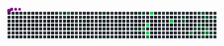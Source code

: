 <svg viewBox="-16 -32 880 192" width="880" height="192" xmlns="http://www.w3.org/2000/svg"><desc>Generated with https://github.com/Platane/snk</desc><style>:root{--cb:#1b1f230a;--cs:purple;--ce:#161b22;--c0:#161b22;--c1:#01311f;--c2:#034525;--c3:#0f6d31;--c4:#00c647}.c{shape-rendering:geometricPrecision;fill:var(--ce);stroke-width:1px;stroke:var(--cb);animation:none 27500ms linear infinite;width:12px;height:12px}@keyframes c0{58.9%{fill:var(--c2)}58.92%,100%{fill:var(--ce)}}.c.c0{fill:var(--c2);animation-name:c0}@keyframes c1{5.81%{fill:var(--c1)}5.83%,100%{fill:var(--ce)}}.c.c1{fill:var(--c1);animation-name:c1}@keyframes c2{60.35%{fill:var(--c3)}60.37%,100%{fill:var(--ce)}}.c.c2{fill:var(--c3);animation-name:c2}@keyframes c3{7.26%{fill:var(--c1)}7.28%,100%{fill:var(--ce)}}.c.c3{fill:var(--c1);animation-name:c3}@keyframes c4{9.44%{fill:var(--c1)}9.46%,100%{fill:var(--ce)}}.c.c4{fill:var(--c1);animation-name:c4}@keyframes c5{8.72%{fill:var(--c1)}8.74%,100%{fill:var(--ce)}}.c.c5{fill:var(--c1);animation-name:c5}@keyframes c6{11.99%{fill:var(--c1)}12.01%,100%{fill:var(--ce)}}.c.c6{fill:var(--c1);animation-name:c6}@keyframes c7{11.26%{fill:var(--c1)}11.28%,100%{fill:var(--ce)}}.c.c7{fill:var(--c1);animation-name:c7}@keyframes c8{14.17%{fill:var(--c1)}14.19%,100%{fill:var(--ce)}}.c.c8{fill:var(--c1);animation-name:c8}@keyframes c9{14.9%{fill:var(--c1)}14.92%,100%{fill:var(--ce)}}.c.c9{fill:var(--c1);animation-name:c9}@keyframes ca{18.54%{fill:var(--c1)}18.56%,100%{fill:var(--ce)}}.c.ca{fill:var(--c1);animation-name:ca}@keyframes cb{22.54%{fill:var(--c1)}22.56%,100%{fill:var(--ce)}}.c.cb{fill:var(--c1);animation-name:cb}@keyframes cc{18.9%{fill:var(--c1)}18.92%,100%{fill:var(--ce)}}.c.cc{fill:var(--c1);animation-name:cc}@keyframes cd{22.9%{fill:var(--c1)}22.92%,100%{fill:var(--ce)}}.c.cd{fill:var(--c1);animation-name:cd}@keyframes ce{68.72%{fill:var(--c3)}68.74%,100%{fill:var(--ce)}}.c.ce{fill:var(--c3);animation-name:ce}@keyframes cf{19.63%{fill:var(--c1)}19.65%,100%{fill:var(--ce)}}.c.cf{fill:var(--c1);animation-name:cf}@keyframes cg{83.99%{fill:var(--c4)}84.01%,100%{fill:var(--ce)}}.c.cg{fill:var(--c4);animation-name:cg}@keyframes ch{84.72%{fill:var(--c4)}84.74%,100%{fill:var(--ce)}}.c.ch{fill:var(--c4);animation-name:ch}@keyframes ci{69.81%{fill:var(--c3)}69.83%,100%{fill:var(--ce)}}.c.ci{fill:var(--c3);animation-name:ci}@keyframes cj{82.54%{fill:var(--c4)}82.56%,100%{fill:var(--ce)}}.c.cj{fill:var(--c4);animation-name:cj}@keyframes ck{79.99%{fill:var(--c4)}80.01%,100%{fill:var(--ce)}}.c.ck{fill:var(--c4);animation-name:ck}@keyframes cl{26.54%{fill:var(--c1)}26.56%,100%{fill:var(--ce)}}.c.cl{fill:var(--c1);animation-name:cl}@keyframes cm{27.63%{fill:var(--c1)}27.65%,100%{fill:var(--ce)}}.c.cm{fill:var(--c1);animation-name:cm}@keyframes cn{46.9%{fill:var(--c2)}46.92%,100%{fill:var(--ce)}}.c.cn{fill:var(--c2);animation-name:cn}@keyframes co{74.17%{fill:var(--c3)}74.19%,100%{fill:var(--ce)}}.c.co{fill:var(--c3);animation-name:co}@keyframes cp{42.17%{fill:var(--c2)}42.19%,100%{fill:var(--ce)}}.c.cp{fill:var(--c2);animation-name:cp}@keyframes cq{37.44%{fill:var(--c1)}37.46%,100%{fill:var(--ce)}}.c.cq{fill:var(--c1);animation-name:cq}@keyframes cr{41.44%{fill:var(--c2)}41.46%,100%{fill:var(--ce)}}.c.cr{fill:var(--c2);animation-name:cr}@keyframes cs{31.63%{fill:var(--c1)}31.65%,100%{fill:var(--ce)}}.c.cs{fill:var(--c1);animation-name:cs}@keyframes ct{32.35%{fill:var(--c1)}32.37%,100%{fill:var(--ce)}}.c.ct{fill:var(--c1);animation-name:ct}@keyframes cu{37.81%{fill:var(--c2)}37.83%,100%{fill:var(--ce)}}.c.cu{fill:var(--c2);animation-name:cu}@keyframes cv{29.44%{fill:var(--c1)}29.46%,100%{fill:var(--ce)}}.c.cv{fill:var(--c1);animation-name:cv}@keyframes cw{30.9%{fill:var(--c1)}30.92%,100%{fill:var(--ce)}}.c.cw{fill:var(--c1);animation-name:cw}@keyframes cx{31.26%{fill:var(--c1)}31.28%,100%{fill:var(--ce)}}.c.cx{fill:var(--c1);animation-name:cx}@keyframes cy{43.26%{fill:var(--c2)}43.28%,100%{fill:var(--ce)}}.c.cy{fill:var(--c2);animation-name:cy}@keyframes cz{43.63%{fill:var(--c2)}43.65%,100%{fill:var(--ce)}}.c.cz{fill:var(--c2);animation-name:cz}@keyframes c10{38.54%{fill:var(--c2)}38.56%,100%{fill:var(--ce)}}.c.c10{fill:var(--c2);animation-name:c10}@keyframes c11{30.17%{fill:var(--c1)}30.19%,100%{fill:var(--ce)}}.c.c11{fill:var(--c1);animation-name:c11}@keyframes c12{75.99%{fill:var(--c3)}76.01%,100%{fill:var(--ce)}}.c.c12{fill:var(--c3);animation-name:c12}@keyframes c13{75.63%{fill:var(--c3)}75.65%,100%{fill:var(--ce)}}.c.c13{fill:var(--c3);animation-name:c13}@keyframes c14{34.54%{fill:var(--c1)}34.56%,100%{fill:var(--ce)}}.c.c14{fill:var(--c1);animation-name:c14}@keyframes c15{34.17%{fill:var(--c1)}34.19%,100%{fill:var(--ce)}}.c.c15{fill:var(--c1);animation-name:c15}@keyframes c16{39.26%{fill:var(--c2)}39.28%,100%{fill:var(--ce)}}.c.c16{fill:var(--c2);animation-name:c16}.u{transform-origin:0 0;transform:scale(0,1);animation:none linear 27500ms infinite}@keyframes u0{5.81%{transform:scale(0.000,1)}5.83%,7.26%{transform:scale(0.042,1)}7.28%,8.72%{transform:scale(0.083,1)}8.74%,9.44%{transform:scale(0.125,1)}9.46%,11.26%{transform:scale(0.167,1)}11.28%,11.99%{transform:scale(0.208,1)}12.01%,14.17%{transform:scale(0.250,1)}14.19%,14.9%{transform:scale(0.292,1)}14.92%,18.54%{transform:scale(0.333,1)}18.56%,18.9%{transform:scale(0.375,1)}18.92%,19.63%{transform:scale(0.417,1)}19.65%,22.54%{transform:scale(0.458,1)}22.56%,22.9%{transform:scale(0.500,1)}22.92%,26.54%{transform:scale(0.542,1)}26.56%,27.63%{transform:scale(0.583,1)}27.65%,29.44%{transform:scale(0.625,1)}29.46%,30.17%{transform:scale(0.667,1)}30.19%,30.9%{transform:scale(0.708,1)}30.92%,31.26%{transform:scale(0.750,1)}31.28%,31.63%{transform:scale(0.792,1)}31.65%,32.35%{transform:scale(0.833,1)}32.37%,34.17%{transform:scale(0.875,1)}34.19%,34.54%{transform:scale(0.917,1)}34.56%,37.44%{transform:scale(0.958,1)}37.46%,100%{transform:scale(1.000,1)}}.u.u0{fill:var(--c1);animation-name:u0;transform-origin:0.0px 0}@keyframes u1{37.81%{transform:scale(0.000,1)}37.83%,38.54%{transform:scale(0.111,1)}38.56%,39.26%{transform:scale(0.222,1)}39.28%,41.44%{transform:scale(0.333,1)}41.46%,42.17%{transform:scale(0.444,1)}42.19%,43.26%{transform:scale(0.556,1)}43.28%,43.63%{transform:scale(0.667,1)}43.65%,46.9%{transform:scale(0.778,1)}46.92%,58.9%{transform:scale(0.889,1)}58.92%,100%{transform:scale(1.000,1)}}.u.u1{fill:var(--c2);animation-name:u1;transform-origin:473.3px 0}@keyframes u2{60.35%{transform:scale(0.000,1)}60.37%,68.72%{transform:scale(0.167,1)}68.74%,69.81%{transform:scale(0.333,1)}69.83%,74.17%{transform:scale(0.500,1)}74.19%,75.63%{transform:scale(0.667,1)}75.65%,75.99%{transform:scale(0.833,1)}76.01%,100%{transform:scale(1.000,1)}}.u.u2{fill:var(--c3);animation-name:u2;transform-origin:650.8px 0}@keyframes u3{79.99%{transform:scale(0.000,1)}80.01%,82.54%{transform:scale(0.250,1)}82.56%,83.99%{transform:scale(0.500,1)}84.01%,84.72%{transform:scale(0.750,1)}84.74%,100%{transform:scale(1.000,1)}}.u.u3{fill:var(--c4);animation-name:u3;transform-origin:769.1px 0}.s{shape-rendering:geometricPrecision;fill:var(--cs);animation:none linear 27500ms infinite}@keyframes s0{0%,99.64%{transform:translate(0px,-16px)}0.36%{transform:translate(0px,0px)}4.73%{transform:translate(192px,0px)}5.09%{transform:translate(192px,16px)}6.18%{transform:translate(240px,16px)}7.27%{transform:translate(240px,64px)}8.73%{transform:translate(304px,64px)}9.45%{transform:translate(304px,32px)}11.27%{transform:translate(384px,32px)}12%{transform:translate(384px,0px)}12.36%{transform:translate(400px,0px)}12.73%{transform:translate(400px,16px)}13.09%{transform:translate(384px,16px)}14.91%{transform:translate(384px,96px)}17.82%{transform:translate(512px,96px)}18.55%{transform:translate(512px,64px)}18.91%{transform:translate(528px,64px)}19.27%{transform:translate(528px,80px)}19.64%{transform:translate(544px,80px)}20%,69.45%{transform:translate(544px,96px)}20.36%{transform:translate(528px,96px)}22.55%{transform:translate(528px,0px)}23.27%,82.91%{transform:translate(560px,0px)}23.64%{transform:translate(560px,-16px)}26.18%{transform:translate(672px,-16px)}26.55%{transform:translate(672px,0px)}27.27%{transform:translate(704px,0px)}27.64%,47.27%{transform:translate(704px,16px)}29.45%,36.73%{transform:translate(784px,16px)}29.82%,36.36%{transform:translate(784px,32px)}30.18%,76.73%{transform:translate(800px,32px)}30.55%{transform:translate(800px,48px)}30.91%{transform:translate(784px,48px)}31.27%,42.91%{transform:translate(784px,64px)}31.64%{transform:translate(768px,64px)}32.73%{transform:translate(768px,112px)}33.82%{transform:translate(816px,112px)}35.64%{transform:translate(816px,32px)}37.09%{transform:translate(768px,16px)}37.45%{transform:translate(768px,0px)}38.18%{transform:translate(800px,0px)}38.55%{transform:translate(800px,16px)}39.27%{transform:translate(832px,16px)}39.64%{transform:translate(832px,32px)}41.09%,45.45%{transform:translate(768px,32px)}41.45%{transform:translate(768px,48px)}41.82%{transform:translate(752px,48px)}42.18%{transform:translate(752px,64px)}43.64%{transform:translate(784px,96px)}44%{transform:translate(768px,96px)}46.91%{transform:translate(704px,32px)}58.18%{transform:translate(224px,16px)}58.55%{transform:translate(224px,0px)}58.91%{transform:translate(208px,0px)}59.27%{transform:translate(208px,-16px)}60%{transform:translate(240px,-16px)}60.36%{transform:translate(240px,0px)}67.27%{transform:translate(544px,0px)}73.82%{transform:translate(736px,96px)}74.18%{transform:translate(736px,80px)}75.64%{transform:translate(800px,80px)}80%{transform:translate(656px,32px)}80.73%{transform:translate(656px,0px)}84.73%{transform:translate(560px,80px)}96.36%{transform:translate(48px,80px)}98.55%{transform:translate(48px,-16px)}}.s.s0{transform:translate(0px,-16px);animation-name:s0}@keyframes s1{0%,99.64%{transform:translate(16px,-16px)}0.36%{transform:translate(0px,-16px)}0.73%{transform:translate(0px,0px)}5.09%{transform:translate(192px,0px)}5.45%{transform:translate(192px,16px)}6.55%{transform:translate(240px,16px)}7.64%{transform:translate(240px,64px)}9.09%{transform:translate(304px,64px)}9.82%{transform:translate(304px,32px)}11.64%{transform:translate(384px,32px)}12.36%{transform:translate(384px,0px)}12.73%{transform:translate(400px,0px)}13.09%{transform:translate(400px,16px)}13.45%{transform:translate(384px,16px)}15.27%{transform:translate(384px,96px)}18.18%{transform:translate(512px,96px)}18.91%{transform:translate(512px,64px)}19.27%{transform:translate(528px,64px)}19.64%{transform:translate(528px,80px)}20%{transform:translate(544px,80px)}20.36%,69.82%{transform:translate(544px,96px)}20.73%{transform:translate(528px,96px)}22.91%{transform:translate(528px,0px)}23.64%,83.27%{transform:translate(560px,0px)}24%{transform:translate(560px,-16px)}26.55%{transform:translate(672px,-16px)}26.91%{transform:translate(672px,0px)}27.64%{transform:translate(704px,0px)}28%,47.64%{transform:translate(704px,16px)}29.82%,37.09%{transform:translate(784px,16px)}30.18%,36.73%{transform:translate(784px,32px)}30.55%,77.09%{transform:translate(800px,32px)}30.91%{transform:translate(800px,48px)}31.27%{transform:translate(784px,48px)}31.64%,43.27%{transform:translate(784px,64px)}32%{transform:translate(768px,64px)}33.09%{transform:translate(768px,112px)}34.18%{transform:translate(816px,112px)}36%{transform:translate(816px,32px)}37.45%{transform:translate(768px,16px)}37.82%{transform:translate(768px,0px)}38.55%{transform:translate(800px,0px)}38.91%{transform:translate(800px,16px)}39.64%{transform:translate(832px,16px)}40%{transform:translate(832px,32px)}41.45%,45.82%{transform:translate(768px,32px)}41.82%{transform:translate(768px,48px)}42.18%{transform:translate(752px,48px)}42.55%{transform:translate(752px,64px)}44%{transform:translate(784px,96px)}44.36%{transform:translate(768px,96px)}47.27%{transform:translate(704px,32px)}58.55%{transform:translate(224px,16px)}58.91%{transform:translate(224px,0px)}59.27%{transform:translate(208px,0px)}59.64%{transform:translate(208px,-16px)}60.36%{transform:translate(240px,-16px)}60.73%{transform:translate(240px,0px)}67.64%{transform:translate(544px,0px)}74.18%{transform:translate(736px,96px)}74.55%{transform:translate(736px,80px)}76%{transform:translate(800px,80px)}80.36%{transform:translate(656px,32px)}81.09%{transform:translate(656px,0px)}85.09%{transform:translate(560px,80px)}96.73%{transform:translate(48px,80px)}98.91%{transform:translate(48px,-16px)}}.s.s1{transform:translate(16px,-16px);animation-name:s1}@keyframes s2{0%,99.64%{transform:translate(32px,-16px)}0.73%{transform:translate(0px,-16px)}1.09%{transform:translate(0px,0px)}5.45%{transform:translate(192px,0px)}5.82%{transform:translate(192px,16px)}6.91%{transform:translate(240px,16px)}8%{transform:translate(240px,64px)}9.45%{transform:translate(304px,64px)}10.18%{transform:translate(304px,32px)}12%{transform:translate(384px,32px)}12.73%{transform:translate(384px,0px)}13.09%{transform:translate(400px,0px)}13.45%{transform:translate(400px,16px)}13.82%{transform:translate(384px,16px)}15.64%{transform:translate(384px,96px)}18.55%{transform:translate(512px,96px)}19.27%{transform:translate(512px,64px)}19.64%{transform:translate(528px,64px)}20%{transform:translate(528px,80px)}20.36%{transform:translate(544px,80px)}20.73%,70.18%{transform:translate(544px,96px)}21.09%{transform:translate(528px,96px)}23.27%{transform:translate(528px,0px)}24%,83.64%{transform:translate(560px,0px)}24.36%{transform:translate(560px,-16px)}26.91%{transform:translate(672px,-16px)}27.27%{transform:translate(672px,0px)}28%{transform:translate(704px,0px)}28.36%,48%{transform:translate(704px,16px)}30.18%,37.45%{transform:translate(784px,16px)}30.55%,37.09%{transform:translate(784px,32px)}30.91%,77.45%{transform:translate(800px,32px)}31.27%{transform:translate(800px,48px)}31.64%{transform:translate(784px,48px)}32%,43.64%{transform:translate(784px,64px)}32.36%{transform:translate(768px,64px)}33.45%{transform:translate(768px,112px)}34.55%{transform:translate(816px,112px)}36.36%{transform:translate(816px,32px)}37.82%{transform:translate(768px,16px)}38.18%{transform:translate(768px,0px)}38.91%{transform:translate(800px,0px)}39.27%{transform:translate(800px,16px)}40%{transform:translate(832px,16px)}40.36%{transform:translate(832px,32px)}41.82%,46.18%{transform:translate(768px,32px)}42.18%{transform:translate(768px,48px)}42.55%{transform:translate(752px,48px)}42.91%{transform:translate(752px,64px)}44.36%{transform:translate(784px,96px)}44.73%{transform:translate(768px,96px)}47.64%{transform:translate(704px,32px)}58.91%{transform:translate(224px,16px)}59.27%{transform:translate(224px,0px)}59.64%{transform:translate(208px,0px)}60%{transform:translate(208px,-16px)}60.73%{transform:translate(240px,-16px)}61.09%{transform:translate(240px,0px)}68%{transform:translate(544px,0px)}74.55%{transform:translate(736px,96px)}74.91%{transform:translate(736px,80px)}76.36%{transform:translate(800px,80px)}80.73%{transform:translate(656px,32px)}81.45%{transform:translate(656px,0px)}85.45%{transform:translate(560px,80px)}97.09%{transform:translate(48px,80px)}99.27%{transform:translate(48px,-16px)}}.s.s2{transform:translate(32px,-16px);animation-name:s2}@keyframes s3{0%,99.64%{transform:translate(48px,-16px)}1.09%{transform:translate(0px,-16px)}1.45%{transform:translate(0px,0px)}5.82%{transform:translate(192px,0px)}6.18%{transform:translate(192px,16px)}7.27%{transform:translate(240px,16px)}8.36%{transform:translate(240px,64px)}9.82%{transform:translate(304px,64px)}10.55%{transform:translate(304px,32px)}12.36%{transform:translate(384px,32px)}13.09%{transform:translate(384px,0px)}13.45%{transform:translate(400px,0px)}13.82%{transform:translate(400px,16px)}14.18%{transform:translate(384px,16px)}16%{transform:translate(384px,96px)}18.91%{transform:translate(512px,96px)}19.64%{transform:translate(512px,64px)}20%{transform:translate(528px,64px)}20.36%{transform:translate(528px,80px)}20.73%{transform:translate(544px,80px)}21.09%,70.55%{transform:translate(544px,96px)}21.45%{transform:translate(528px,96px)}23.64%{transform:translate(528px,0px)}24.36%,84%{transform:translate(560px,0px)}24.73%{transform:translate(560px,-16px)}27.27%{transform:translate(672px,-16px)}27.64%{transform:translate(672px,0px)}28.36%{transform:translate(704px,0px)}28.73%,48.36%{transform:translate(704px,16px)}30.55%,37.82%{transform:translate(784px,16px)}30.91%,37.45%{transform:translate(784px,32px)}31.27%,77.82%{transform:translate(800px,32px)}31.64%{transform:translate(800px,48px)}32%{transform:translate(784px,48px)}32.36%,44%{transform:translate(784px,64px)}32.73%{transform:translate(768px,64px)}33.82%{transform:translate(768px,112px)}34.91%{transform:translate(816px,112px)}36.73%{transform:translate(816px,32px)}38.18%{transform:translate(768px,16px)}38.55%{transform:translate(768px,0px)}39.27%{transform:translate(800px,0px)}39.64%{transform:translate(800px,16px)}40.36%{transform:translate(832px,16px)}40.73%{transform:translate(832px,32px)}42.18%,46.55%{transform:translate(768px,32px)}42.55%{transform:translate(768px,48px)}42.91%{transform:translate(752px,48px)}43.27%{transform:translate(752px,64px)}44.73%{transform:translate(784px,96px)}45.09%{transform:translate(768px,96px)}48%{transform:translate(704px,32px)}59.27%{transform:translate(224px,16px)}59.64%{transform:translate(224px,0px)}60%{transform:translate(208px,0px)}60.36%{transform:translate(208px,-16px)}61.09%{transform:translate(240px,-16px)}61.45%{transform:translate(240px,0px)}68.36%{transform:translate(544px,0px)}74.91%{transform:translate(736px,96px)}75.27%{transform:translate(736px,80px)}76.73%{transform:translate(800px,80px)}81.09%{transform:translate(656px,32px)}81.82%{transform:translate(656px,0px)}85.82%{transform:translate(560px,80px)}97.45%{transform:translate(48px,80px)}}.s.s3{transform:translate(48px,-16px);animation-name:s3}</style><rect class="c" x="2" y="2" rx="2" ry="2"/><rect class="c" x="2" y="18" rx="2" ry="2"/><rect class="c" x="2" y="34" rx="2" ry="2"/><rect class="c" x="2" y="50" rx="2" ry="2"/><rect class="c" x="2" y="66" rx="2" ry="2"/><rect class="c" x="2" y="82" rx="2" ry="2"/><rect class="c" x="2" y="98" rx="2" ry="2"/><rect class="c" x="18" y="2" rx="2" ry="2"/><rect class="c" x="18" y="18" rx="2" ry="2"/><rect class="c" x="18" y="34" rx="2" ry="2"/><rect class="c" x="18" y="50" rx="2" ry="2"/><rect class="c" x="18" y="66" rx="2" ry="2"/><rect class="c" x="18" y="82" rx="2" ry="2"/><rect class="c" x="18" y="98" rx="2" ry="2"/><rect class="c" x="34" y="2" rx="2" ry="2"/><rect class="c" x="34" y="18" rx="2" ry="2"/><rect class="c" x="34" y="34" rx="2" ry="2"/><rect class="c" x="34" y="50" rx="2" ry="2"/><rect class="c" x="34" y="66" rx="2" ry="2"/><rect class="c" x="34" y="82" rx="2" ry="2"/><rect class="c" x="34" y="98" rx="2" ry="2"/><rect class="c" x="50" y="2" rx="2" ry="2"/><rect class="c" x="50" y="18" rx="2" ry="2"/><rect class="c" x="50" y="34" rx="2" ry="2"/><rect class="c" x="50" y="50" rx="2" ry="2"/><rect class="c" x="50" y="66" rx="2" ry="2"/><rect class="c" x="50" y="82" rx="2" ry="2"/><rect class="c" x="50" y="98" rx="2" ry="2"/><rect class="c" x="66" y="2" rx="2" ry="2"/><rect class="c" x="66" y="18" rx="2" ry="2"/><rect class="c" x="66" y="34" rx="2" ry="2"/><rect class="c" x="66" y="50" rx="2" ry="2"/><rect class="c" x="66" y="66" rx="2" ry="2"/><rect class="c" x="66" y="82" rx="2" ry="2"/><rect class="c" x="66" y="98" rx="2" ry="2"/><rect class="c" x="82" y="2" rx="2" ry="2"/><rect class="c" x="82" y="18" rx="2" ry="2"/><rect class="c" x="82" y="34" rx="2" ry="2"/><rect class="c" x="82" y="50" rx="2" ry="2"/><rect class="c" x="82" y="66" rx="2" ry="2"/><rect class="c" x="82" y="82" rx="2" ry="2"/><rect class="c" x="82" y="98" rx="2" ry="2"/><rect class="c" x="98" y="2" rx="2" ry="2"/><rect class="c" x="98" y="18" rx="2" ry="2"/><rect class="c" x="98" y="34" rx="2" ry="2"/><rect class="c" x="98" y="50" rx="2" ry="2"/><rect class="c" x="98" y="66" rx="2" ry="2"/><rect class="c" x="98" y="82" rx="2" ry="2"/><rect class="c" x="98" y="98" rx="2" ry="2"/><rect class="c" x="114" y="2" rx="2" ry="2"/><rect class="c" x="114" y="18" rx="2" ry="2"/><rect class="c" x="114" y="34" rx="2" ry="2"/><rect class="c" x="114" y="50" rx="2" ry="2"/><rect class="c" x="114" y="66" rx="2" ry="2"/><rect class="c" x="114" y="82" rx="2" ry="2"/><rect class="c" x="114" y="98" rx="2" ry="2"/><rect class="c" x="130" y="2" rx="2" ry="2"/><rect class="c" x="130" y="18" rx="2" ry="2"/><rect class="c" x="130" y="34" rx="2" ry="2"/><rect class="c" x="130" y="50" rx="2" ry="2"/><rect class="c" x="130" y="66" rx="2" ry="2"/><rect class="c" x="130" y="82" rx="2" ry="2"/><rect class="c" x="130" y="98" rx="2" ry="2"/><rect class="c" x="146" y="2" rx="2" ry="2"/><rect class="c" x="146" y="18" rx="2" ry="2"/><rect class="c" x="146" y="34" rx="2" ry="2"/><rect class="c" x="146" y="50" rx="2" ry="2"/><rect class="c" x="146" y="66" rx="2" ry="2"/><rect class="c" x="146" y="82" rx="2" ry="2"/><rect class="c" x="146" y="98" rx="2" ry="2"/><rect class="c" x="162" y="2" rx="2" ry="2"/><rect class="c" x="162" y="18" rx="2" ry="2"/><rect class="c" x="162" y="34" rx="2" ry="2"/><rect class="c" x="162" y="50" rx="2" ry="2"/><rect class="c" x="162" y="66" rx="2" ry="2"/><rect class="c" x="162" y="82" rx="2" ry="2"/><rect class="c" x="162" y="98" rx="2" ry="2"/><rect class="c" x="178" y="2" rx="2" ry="2"/><rect class="c" x="178" y="18" rx="2" ry="2"/><rect class="c" x="178" y="34" rx="2" ry="2"/><rect class="c" x="178" y="50" rx="2" ry="2"/><rect class="c" x="178" y="66" rx="2" ry="2"/><rect class="c" x="178" y="82" rx="2" ry="2"/><rect class="c" x="178" y="98" rx="2" ry="2"/><rect class="c" x="194" y="2" rx="2" ry="2"/><rect class="c" x="194" y="18" rx="2" ry="2"/><rect class="c" x="194" y="34" rx="2" ry="2"/><rect class="c" x="194" y="50" rx="2" ry="2"/><rect class="c" x="194" y="66" rx="2" ry="2"/><rect class="c" x="194" y="82" rx="2" ry="2"/><rect class="c" x="194" y="98" rx="2" ry="2"/><rect class="c c0" x="210" y="2" rx="2" ry="2"/><rect class="c" x="210" y="18" rx="2" ry="2"/><rect class="c" x="210" y="34" rx="2" ry="2"/><rect class="c" x="210" y="50" rx="2" ry="2"/><rect class="c" x="210" y="66" rx="2" ry="2"/><rect class="c" x="210" y="82" rx="2" ry="2"/><rect class="c" x="210" y="98" rx="2" ry="2"/><rect class="c" x="226" y="2" rx="2" ry="2"/><rect class="c c1" x="226" y="18" rx="2" ry="2"/><rect class="c" x="226" y="34" rx="2" ry="2"/><rect class="c" x="226" y="50" rx="2" ry="2"/><rect class="c" x="226" y="66" rx="2" ry="2"/><rect class="c" x="226" y="82" rx="2" ry="2"/><rect class="c" x="226" y="98" rx="2" ry="2"/><rect class="c c2" x="242" y="2" rx="2" ry="2"/><rect class="c" x="242" y="18" rx="2" ry="2"/><rect class="c" x="242" y="34" rx="2" ry="2"/><rect class="c" x="242" y="50" rx="2" ry="2"/><rect class="c c3" x="242" y="66" rx="2" ry="2"/><rect class="c" x="242" y="82" rx="2" ry="2"/><rect class="c" x="242" y="98" rx="2" ry="2"/><rect class="c" x="258" y="2" rx="2" ry="2"/><rect class="c" x="258" y="18" rx="2" ry="2"/><rect class="c" x="258" y="34" rx="2" ry="2"/><rect class="c" x="258" y="50" rx="2" ry="2"/><rect class="c" x="258" y="66" rx="2" ry="2"/><rect class="c" x="258" y="82" rx="2" ry="2"/><rect class="c" x="258" y="98" rx="2" ry="2"/><rect class="c" x="274" y="2" rx="2" ry="2"/><rect class="c" x="274" y="18" rx="2" ry="2"/><rect class="c" x="274" y="34" rx="2" ry="2"/><rect class="c" x="274" y="50" rx="2" ry="2"/><rect class="c" x="274" y="66" rx="2" ry="2"/><rect class="c" x="274" y="82" rx="2" ry="2"/><rect class="c" x="274" y="98" rx="2" ry="2"/><rect class="c" x="290" y="2" rx="2" ry="2"/><rect class="c" x="290" y="18" rx="2" ry="2"/><rect class="c" x="290" y="34" rx="2" ry="2"/><rect class="c" x="290" y="50" rx="2" ry="2"/><rect class="c" x="290" y="66" rx="2" ry="2"/><rect class="c" x="290" y="82" rx="2" ry="2"/><rect class="c" x="290" y="98" rx="2" ry="2"/><rect class="c" x="306" y="2" rx="2" ry="2"/><rect class="c" x="306" y="18" rx="2" ry="2"/><rect class="c c4" x="306" y="34" rx="2" ry="2"/><rect class="c" x="306" y="50" rx="2" ry="2"/><rect class="c c5" x="306" y="66" rx="2" ry="2"/><rect class="c" x="306" y="82" rx="2" ry="2"/><rect class="c" x="306" y="98" rx="2" ry="2"/><rect class="c" x="322" y="2" rx="2" ry="2"/><rect class="c" x="322" y="18" rx="2" ry="2"/><rect class="c" x="322" y="34" rx="2" ry="2"/><rect class="c" x="322" y="50" rx="2" ry="2"/><rect class="c" x="322" y="66" rx="2" ry="2"/><rect class="c" x="322" y="82" rx="2" ry="2"/><rect class="c" x="322" y="98" rx="2" ry="2"/><rect class="c" x="338" y="2" rx="2" ry="2"/><rect class="c" x="338" y="18" rx="2" ry="2"/><rect class="c" x="338" y="34" rx="2" ry="2"/><rect class="c" x="338" y="50" rx="2" ry="2"/><rect class="c" x="338" y="66" rx="2" ry="2"/><rect class="c" x="338" y="82" rx="2" ry="2"/><rect class="c" x="338" y="98" rx="2" ry="2"/><rect class="c" x="354" y="2" rx="2" ry="2"/><rect class="c" x="354" y="18" rx="2" ry="2"/><rect class="c" x="354" y="34" rx="2" ry="2"/><rect class="c" x="354" y="50" rx="2" ry="2"/><rect class="c" x="354" y="66" rx="2" ry="2"/><rect class="c" x="354" y="82" rx="2" ry="2"/><rect class="c" x="354" y="98" rx="2" ry="2"/><rect class="c" x="370" y="2" rx="2" ry="2"/><rect class="c" x="370" y="18" rx="2" ry="2"/><rect class="c" x="370" y="34" rx="2" ry="2"/><rect class="c" x="370" y="50" rx="2" ry="2"/><rect class="c" x="370" y="66" rx="2" ry="2"/><rect class="c" x="370" y="82" rx="2" ry="2"/><rect class="c" x="370" y="98" rx="2" ry="2"/><rect class="c c6" x="386" y="2" rx="2" ry="2"/><rect class="c" x="386" y="18" rx="2" ry="2"/><rect class="c c7" x="386" y="34" rx="2" ry="2"/><rect class="c" x="386" y="50" rx="2" ry="2"/><rect class="c c8" x="386" y="66" rx="2" ry="2"/><rect class="c" x="386" y="82" rx="2" ry="2"/><rect class="c c9" x="386" y="98" rx="2" ry="2"/><rect class="c" x="402" y="2" rx="2" ry="2"/><rect class="c" x="402" y="18" rx="2" ry="2"/><rect class="c" x="402" y="34" rx="2" ry="2"/><rect class="c" x="402" y="50" rx="2" ry="2"/><rect class="c" x="402" y="66" rx="2" ry="2"/><rect class="c" x="402" y="82" rx="2" ry="2"/><rect class="c" x="402" y="98" rx="2" ry="2"/><rect class="c" x="418" y="2" rx="2" ry="2"/><rect class="c" x="418" y="18" rx="2" ry="2"/><rect class="c" x="418" y="34" rx="2" ry="2"/><rect class="c" x="418" y="50" rx="2" ry="2"/><rect class="c" x="418" y="66" rx="2" ry="2"/><rect class="c" x="418" y="82" rx="2" ry="2"/><rect class="c" x="418" y="98" rx="2" ry="2"/><rect class="c" x="434" y="2" rx="2" ry="2"/><rect class="c" x="434" y="18" rx="2" ry="2"/><rect class="c" x="434" y="34" rx="2" ry="2"/><rect class="c" x="434" y="50" rx="2" ry="2"/><rect class="c" x="434" y="66" rx="2" ry="2"/><rect class="c" x="434" y="82" rx="2" ry="2"/><rect class="c" x="434" y="98" rx="2" ry="2"/><rect class="c" x="450" y="2" rx="2" ry="2"/><rect class="c" x="450" y="18" rx="2" ry="2"/><rect class="c" x="450" y="34" rx="2" ry="2"/><rect class="c" x="450" y="50" rx="2" ry="2"/><rect class="c" x="450" y="66" rx="2" ry="2"/><rect class="c" x="450" y="82" rx="2" ry="2"/><rect class="c" x="450" y="98" rx="2" ry="2"/><rect class="c" x="466" y="2" rx="2" ry="2"/><rect class="c" x="466" y="18" rx="2" ry="2"/><rect class="c" x="466" y="34" rx="2" ry="2"/><rect class="c" x="466" y="50" rx="2" ry="2"/><rect class="c" x="466" y="66" rx="2" ry="2"/><rect class="c" x="466" y="82" rx="2" ry="2"/><rect class="c" x="466" y="98" rx="2" ry="2"/><rect class="c" x="482" y="2" rx="2" ry="2"/><rect class="c" x="482" y="18" rx="2" ry="2"/><rect class="c" x="482" y="34" rx="2" ry="2"/><rect class="c" x="482" y="50" rx="2" ry="2"/><rect class="c" x="482" y="66" rx="2" ry="2"/><rect class="c" x="482" y="82" rx="2" ry="2"/><rect class="c" x="482" y="98" rx="2" ry="2"/><rect class="c" x="498" y="2" rx="2" ry="2"/><rect class="c" x="498" y="18" rx="2" ry="2"/><rect class="c" x="498" y="34" rx="2" ry="2"/><rect class="c" x="498" y="50" rx="2" ry="2"/><rect class="c" x="498" y="66" rx="2" ry="2"/><rect class="c" x="498" y="82" rx="2" ry="2"/><rect class="c" x="498" y="98" rx="2" ry="2"/><rect class="c" x="514" y="2" rx="2" ry="2"/><rect class="c" x="514" y="18" rx="2" ry="2"/><rect class="c" x="514" y="34" rx="2" ry="2"/><rect class="c" x="514" y="50" rx="2" ry="2"/><rect class="c ca" x="514" y="66" rx="2" ry="2"/><rect class="c" x="514" y="82" rx="2" ry="2"/><rect class="c" x="514" y="98" rx="2" ry="2"/><rect class="c cb" x="530" y="2" rx="2" ry="2"/><rect class="c" x="530" y="18" rx="2" ry="2"/><rect class="c" x="530" y="34" rx="2" ry="2"/><rect class="c" x="530" y="50" rx="2" ry="2"/><rect class="c cc" x="530" y="66" rx="2" ry="2"/><rect class="c" x="530" y="82" rx="2" ry="2"/><rect class="c" x="530" y="98" rx="2" ry="2"/><rect class="c cd" x="546" y="2" rx="2" ry="2"/><rect class="c" x="546" y="18" rx="2" ry="2"/><rect class="c" x="546" y="34" rx="2" ry="2"/><rect class="c" x="546" y="50" rx="2" ry="2"/><rect class="c ce" x="546" y="66" rx="2" ry="2"/><rect class="c cf" x="546" y="82" rx="2" ry="2"/><rect class="c" x="546" y="98" rx="2" ry="2"/><rect class="c" x="562" y="2" rx="2" ry="2"/><rect class="c" x="562" y="18" rx="2" ry="2"/><rect class="c" x="562" y="34" rx="2" ry="2"/><rect class="c cg" x="562" y="50" rx="2" ry="2"/><rect class="c" x="562" y="66" rx="2" ry="2"/><rect class="c ch" x="562" y="82" rx="2" ry="2"/><rect class="c ci" x="562" y="98" rx="2" ry="2"/><rect class="c cj" x="578" y="2" rx="2" ry="2"/><rect class="c" x="578" y="18" rx="2" ry="2"/><rect class="c" x="578" y="34" rx="2" ry="2"/><rect class="c" x="578" y="50" rx="2" ry="2"/><rect class="c" x="578" y="66" rx="2" ry="2"/><rect class="c" x="578" y="82" rx="2" ry="2"/><rect class="c" x="578" y="98" rx="2" ry="2"/><rect class="c" x="594" y="2" rx="2" ry="2"/><rect class="c" x="594" y="18" rx="2" ry="2"/><rect class="c" x="594" y="34" rx="2" ry="2"/><rect class="c" x="594" y="50" rx="2" ry="2"/><rect class="c" x="594" y="66" rx="2" ry="2"/><rect class="c" x="594" y="82" rx="2" ry="2"/><rect class="c" x="594" y="98" rx="2" ry="2"/><rect class="c" x="610" y="2" rx="2" ry="2"/><rect class="c" x="610" y="18" rx="2" ry="2"/><rect class="c" x="610" y="34" rx="2" ry="2"/><rect class="c" x="610" y="50" rx="2" ry="2"/><rect class="c" x="610" y="66" rx="2" ry="2"/><rect class="c" x="610" y="82" rx="2" ry="2"/><rect class="c" x="610" y="98" rx="2" ry="2"/><rect class="c" x="626" y="2" rx="2" ry="2"/><rect class="c" x="626" y="18" rx="2" ry="2"/><rect class="c" x="626" y="34" rx="2" ry="2"/><rect class="c" x="626" y="50" rx="2" ry="2"/><rect class="c" x="626" y="66" rx="2" ry="2"/><rect class="c" x="626" y="82" rx="2" ry="2"/><rect class="c" x="626" y="98" rx="2" ry="2"/><rect class="c" x="642" y="2" rx="2" ry="2"/><rect class="c" x="642" y="18" rx="2" ry="2"/><rect class="c" x="642" y="34" rx="2" ry="2"/><rect class="c" x="642" y="50" rx="2" ry="2"/><rect class="c" x="642" y="66" rx="2" ry="2"/><rect class="c" x="642" y="82" rx="2" ry="2"/><rect class="c" x="642" y="98" rx="2" ry="2"/><rect class="c" x="658" y="2" rx="2" ry="2"/><rect class="c" x="658" y="18" rx="2" ry="2"/><rect class="c ck" x="658" y="34" rx="2" ry="2"/><rect class="c" x="658" y="50" rx="2" ry="2"/><rect class="c" x="658" y="66" rx="2" ry="2"/><rect class="c" x="658" y="82" rx="2" ry="2"/><rect class="c" x="658" y="98" rx="2" ry="2"/><rect class="c cl" x="674" y="2" rx="2" ry="2"/><rect class="c" x="674" y="18" rx="2" ry="2"/><rect class="c" x="674" y="34" rx="2" ry="2"/><rect class="c" x="674" y="50" rx="2" ry="2"/><rect class="c" x="674" y="66" rx="2" ry="2"/><rect class="c" x="674" y="82" rx="2" ry="2"/><rect class="c" x="674" y="98" rx="2" ry="2"/><rect class="c" x="690" y="2" rx="2" ry="2"/><rect class="c" x="690" y="18" rx="2" ry="2"/><rect class="c" x="690" y="34" rx="2" ry="2"/><rect class="c" x="690" y="50" rx="2" ry="2"/><rect class="c" x="690" y="66" rx="2" ry="2"/><rect class="c" x="690" y="82" rx="2" ry="2"/><rect class="c" x="690" y="98" rx="2" ry="2"/><rect class="c" x="706" y="2" rx="2" ry="2"/><rect class="c cm" x="706" y="18" rx="2" ry="2"/><rect class="c cn" x="706" y="34" rx="2" ry="2"/><rect class="c" x="706" y="50" rx="2" ry="2"/><rect class="c" x="706" y="66" rx="2" ry="2"/><rect class="c" x="706" y="82" rx="2" ry="2"/><rect class="c" x="706" y="98" rx="2" ry="2"/><rect class="c" x="722" y="2" rx="2" ry="2"/><rect class="c" x="722" y="18" rx="2" ry="2"/><rect class="c" x="722" y="34" rx="2" ry="2"/><rect class="c" x="722" y="50" rx="2" ry="2"/><rect class="c" x="722" y="66" rx="2" ry="2"/><rect class="c" x="722" y="82" rx="2" ry="2"/><rect class="c" x="722" y="98" rx="2" ry="2"/><rect class="c" x="738" y="2" rx="2" ry="2"/><rect class="c" x="738" y="18" rx="2" ry="2"/><rect class="c" x="738" y="34" rx="2" ry="2"/><rect class="c" x="738" y="50" rx="2" ry="2"/><rect class="c" x="738" y="66" rx="2" ry="2"/><rect class="c co" x="738" y="82" rx="2" ry="2"/><rect class="c" x="738" y="98" rx="2" ry="2"/><rect class="c" x="754" y="2" rx="2" ry="2"/><rect class="c" x="754" y="18" rx="2" ry="2"/><rect class="c" x="754" y="34" rx="2" ry="2"/><rect class="c" x="754" y="50" rx="2" ry="2"/><rect class="c cp" x="754" y="66" rx="2" ry="2"/><rect class="c" x="754" y="82" rx="2" ry="2"/><rect class="c" x="754" y="98" rx="2" ry="2"/><rect class="c cq" x="770" y="2" rx="2" ry="2"/><rect class="c" x="770" y="18" rx="2" ry="2"/><rect class="c" x="770" y="34" rx="2" ry="2"/><rect class="c cr" x="770" y="50" rx="2" ry="2"/><rect class="c cs" x="770" y="66" rx="2" ry="2"/><rect class="c" x="770" y="82" rx="2" ry="2"/><rect class="c ct" x="770" y="98" rx="2" ry="2"/><rect class="c cu" x="786" y="2" rx="2" ry="2"/><rect class="c cv" x="786" y="18" rx="2" ry="2"/><rect class="c" x="786" y="34" rx="2" ry="2"/><rect class="c cw" x="786" y="50" rx="2" ry="2"/><rect class="c cx" x="786" y="66" rx="2" ry="2"/><rect class="c cy" x="786" y="82" rx="2" ry="2"/><rect class="c cz" x="786" y="98" rx="2" ry="2"/><rect class="c" x="802" y="2" rx="2" ry="2"/><rect class="c c10" x="802" y="18" rx="2" ry="2"/><rect class="c c11" x="802" y="34" rx="2" ry="2"/><rect class="c" x="802" y="50" rx="2" ry="2"/><rect class="c c12" x="802" y="66" rx="2" ry="2"/><rect class="c c13" x="802" y="82" rx="2" ry="2"/><rect class="c" x="802" y="98" rx="2" ry="2"/><rect class="c" x="818" y="2" rx="2" ry="2"/><rect class="c" x="818" y="18" rx="2" ry="2"/><rect class="c" x="818" y="34" rx="2" ry="2"/><rect class="c" x="818" y="50" rx="2" ry="2"/><rect class="c" x="818" y="66" rx="2" ry="2"/><rect class="c c14" x="818" y="82" rx="2" ry="2"/><rect class="c c15" x="818" y="98" rx="2" ry="2"/><rect class="c" x="834" y="2" rx="2" ry="2"/><rect class="c c16" x="834" y="18" rx="2" ry="2"/><rect class="c" x="834" y="34" rx="2" ry="2"/><rect class="c" x="834" y="50" rx="2" ry="2"/><rect class="c" x="834" y="66" rx="2" ry="2"/><rect class="c" x="834" y="82" rx="2" ry="2"/><rect class="c" x="834" y="98" rx="2" ry="2"/><rect class="u u0" height="12" width="473.9" x="0.0" y="144"/><rect class="u u1" height="12" width="178.1" x="473.3" y="144"/><rect class="u u2" height="12" width="118.9" x="650.8" y="144"/><rect class="u u3" height="12" width="79.5" x="769.1" y="144"/><rect class="s s0" x="0.8" y="0.8" width="14.4" height="14.4" rx="4.5" ry="4.5"/><rect class="s s1" x="1.8" y="1.8" width="12.3" height="12.3" rx="4.1" ry="4.1"/><rect class="s s2" x="2.6" y="2.6" width="10.8" height="10.8" rx="3.6" ry="3.6"/><rect class="s s3" x="3.0" y="3.0" width="9.9" height="9.9" rx="3.3" ry="3.3"/></svg>
